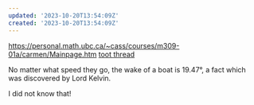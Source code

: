 ```yaml
---
updated: '2023-10-20T13:54:09Z'
created: '2023-10-20T13:54:09Z'
---
```

https://personal.math.ubc.ca/~cass/courses/m309-01a/carmen/Mainpage.htm
[toot thread](https://elk.pwm.social/hachyderm.io/@pikuma@mastodon.gamedev.place/111063626867567072)

No matter what speed they go, the wake of a boat is 19.47°, a fact which was discovered by Lord Kelvin.

I did not know that! 